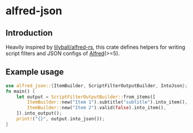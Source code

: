 # alfred-json

## Introduction

Heavily inspired by [lilyball/alfred-rs](https://github.com/lilyball/alfred-rs), this crate defines helpers for writing script filters and JSON configs of [Alfred](https://www.alfredapp.com/)(>=5).

## Example usage

```rust
use alfred_json::{ItemBuilder, ScriptFilterOutputBuilder, IntoJson};
fn main() {
    let output = ScriptFilterOutputBuilder::from_items([
        ItemBuilder::new("Item 1").subtitle("subtitle").into_item(),
        ItemBuilder::new("Item 2").valid(false).into_item(),
    ]).into_output();
    print!("{}", output.into_json());
}
```
